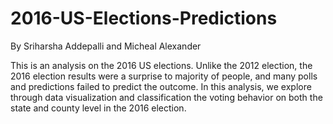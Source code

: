 # 2016-US-Elections-Predictions
By Sriharsha Addepalli and Micheal Alexander

This is an analysis on the 2016 US elections. Unlike the 2012 election, the 2016 election results were a surprise to majority of people, and many polls and predictions failed to predict the outcome. In this analysis, we explore through data visualization and classification the voting behavior on both the state and county level in the 2016 election. 
